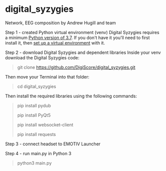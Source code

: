 # digital_syzygies
Network, EEG composition by Andrew Hugill and team

Step 1 - created Python virtual environment (venv)
Digital Syzygies requires a minimum [Python version of 3.7](https://www.python.org/downloads/). 
If you don't have it you'll need to first install it, then [set up a virtual environment](https://realpython.com/python-virtual-environments-a-primer/) with it. 

Step 2 - download Digital Syzygies and dependent libraries
Inside your venv download the Digital Syzygies code:

> git clone https://github.com/DigiScore/digital_syzygies.git

Then move your Terminal into that folder:
> cd digital_syzygies

Then install the required libraries using the following commands:
> pip install pydub
> 
> pip install PyQt5
> 
> pip install websocket-client
> 
> pip install requests
> 

Step 3 - connect headset to EMOTIV Launcher

Step 4 - run main.py in Python 3
> python3 main.py
> 





